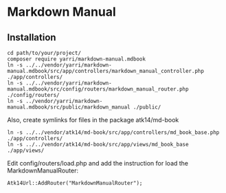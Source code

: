 Markdown Manual
===============

Installation
------------

    cd path/to/your/project/
    composer require yarri/markdown-manual.mdbook
    ln -s ../../vendor/yarri/markdown-manual.mdbook/src/app/controllers/markdown_manual_controller.php ./app/controllers/
    ln -s ../../vendor/yarri/markdown-manual.mdbook/src/config/routers/markdown_manual_router.php ./config/routers/
    ln -s ../vendor/yarri/markdown-manual.mdbook/src/public/markdown_manual ./public/

Also, create symlinks for files in the package atk14/md-book

    ln -s ../../vendor/atk14/md-book/src/app/controllers/md_book_base.php ./app/controllers/
    ln -s ../../vendor/atk14/md-book/src/app/views/md_book_base ./app/views/

Edit config/routers/load.php and add the instruction for load the MarkdownManualRouter:

    Atk14Url::AddRouter("MarkdownManualRouter");

[//]: # ( vim: set ts=2 et: )
